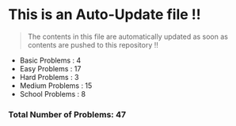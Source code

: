 # This is an Auto-Update file !!
> The contents in this file are automatically updated as soon as contents are pushed to this repository !!
* Basic Problems : 4
* Easy Problems : 17
* Hard Problems : 3
* Medium Problems : 15
* School Problems : 8

### Total Number of Problems: 47
